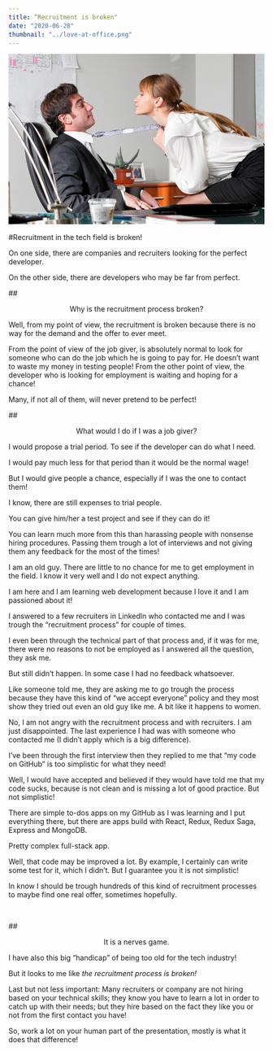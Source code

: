 ```yaml
---
title: “Recruitment is broken"
date: "2020-06-28"
thumbnail: "../love-at-office.png"
---
```


![Love at Office](../images/love-at-office.png)

#Recruitment in the tech field is broken!

On one side, there are companies and recruiters looking for the perfect developer.

On the other side, there are developers who may be far from perfect.

##<center>Why is the recruitment process broken?</center>

Well, from my point of view, the recruitment is broken because there is no way for the demand and the offer to ever meet.

From the point of view of the job giver, is absolutely normal to look for someone who can do the job which he is going to pay for. He doesn’t want to waste my money in testing people!
From the other point of view, the developer who is looking for employment is waiting and hoping for a chance!

Many, if not all of them, will never pretend to be perfect!

##<center>What would I do if I was a job giver?</center>

I would propose a trial period. To see if the developer can do what I need.

I would pay much less for that period than it would be the normal wage!

But I would give people a chance, especially if I was the one to contact them!

I know, there are still expenses to trial people.

You can give him/her a test project and see if they can do it!

You can learn much more from this than harassing people with nonsense hiring procedures.
Passing them trough a lot of interviews and not giving them any feedback for the most of the times!

I am an old guy.
There are little to no chance for me to get employment in the field. I know it very well and I do not expect anything.

I am here and I am learning web development because I love it and I am passioned about it!

I answered to a few recruiters in LinkedIn who contacted me and I was trough the “recruitment process” for couple of times.

I even been through the technical part of that process and, if it was for me, there were no reasons to not be employed as I answered all the question, they ask me.

But still didn’t happen. In some case I had no feedback whatsoever.

Like someone told me, they are asking me to go trough the process because they have this kind of “we accept everyone” policy and they most show they tried out even an old guy like me. A bit like it happens to women.

No, I am not angry with the recruitment process and with recruiters. I am just disappointed.
The last experience I had was with someone who contacted me (I didn’t apply which is a big difference).

I’ve been through the first interview then they replied to me that “my code on GitHub” is too simplistic for what they need!

Well, I would have accepted and believed if they would have told me that my code sucks, because is not clean and is missing a lot of good practice. But not simplistic!

There are simple to-dos apps on my GitHub as I was learning and I put everything there, but there are apps build with React, Redux, Redux Saga, Express and MongoDB.

Pretty complex full-stack app.

Well, that code may be improved a lot. By example, I certainly can write some test for it, which I didn’t. But I guarantee you it is not simplistic!

In know I should be trough hundreds of this kind of recruitment processes to maybe find one real offer, sometimes hopefully.

</br>

##<center>It is a nerves game.</center>

I have also this big “handicap” of being too old for the tech industry!

But it looks to me like _the recruitment process is broken!_

Last but not less important: Many recruiters or company are not hiring based on your technical skills; they know you have to learn a lot in order to catch up with their needs; but they hire based on the fact they like you or not from the first contact you have!

So, work a lot on your human part of the presentation, mostly is what it does that difference!
